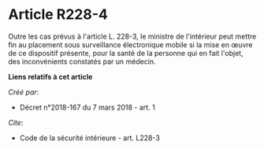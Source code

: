 # Article R228-4

Outre les cas prévus à l'article L. 228-3, le ministre de l'intérieur peut mettre fin au placement sous surveillance
électronique mobile si la mise en œuvre de ce dispositif présente, pour la santé de la personne qui en fait l'objet, des
inconvénients constatés par un médecin.

**Liens relatifs à cet article**

_Créé par_:

  - Décret n°2018-167 du 7 mars 2018 - art. 1

_Cite_:

  - Code de la sécurité intérieure - art. L228-3
